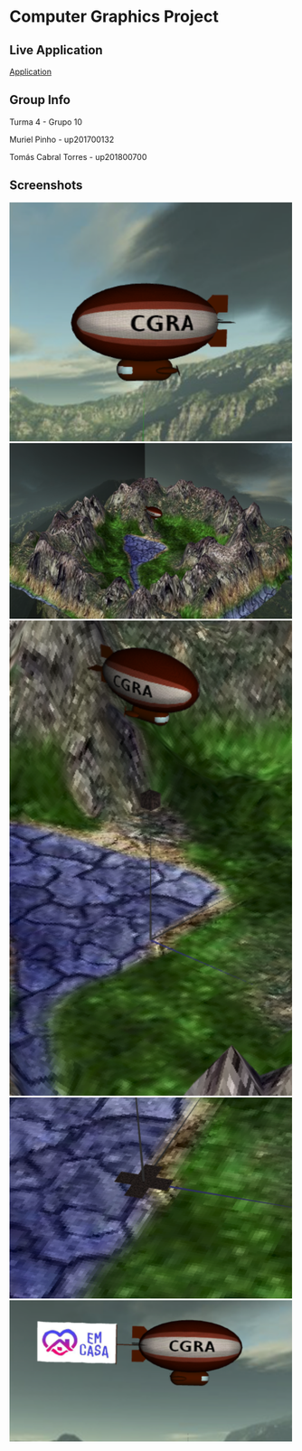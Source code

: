 # Computer Graphics Project

## Live Application

[Application](https://murielpinho.github.io/FEUP-CGRA-Proj/Proj "Application")

## Group Info

Turma 4 - Grupo 10

Muriel Pinho - up201700132

Tomás Cabral Torres - up201800700

## Screenshots

<img src="Screenshots/proj-t04g10-1.png" width= "500" > 
<img src="Screenshots/proj-t04g10-2.png" width= "500" >
<img src="Screenshots/proj-t04g10-3.png" width= "500" >
<img src="Screenshots/proj-t04g10-4.png" width= "500" >
<img src="Screenshots/proj-t04g10-5.png" width= "500" >


